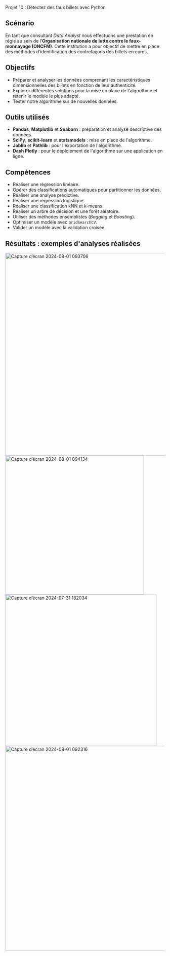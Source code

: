  Projet 10 : Détectez des faux billets avec Python


## Scénario
En tant que consultant *Data Analyst* nous effectuons une prestation en régie au sein de l’**Organisation nationale de lutte contre le faux-monnayage (ONCFM)**. Cette institution a pour objectif de mettre en place des méthodes d’identification des contrefaçons des billets en euros.

## Objectifs
* Préparer et analyser les données comprenant les caractéristiques dimensionnelles des billets en fonction de leur authenticité.
* Explorer différentes solutions pour la mise en place de l'algorithme et retenir le modèle le plus adapté.
* Tester notre algorithme sur de nouvelles données.

## Outils utilisés
* **Pandas**, **Matplotlib** et **Seaborn** : préparation et analyse descriptive des données.
* **SciPy**, **scikit-learn** et **statsmodels**  : mise en place de l'algorithme.
* **Joblib** et **Pathlib** : pour l'exportation de l'algorithme.
* **Dash Plotly** : pour le déploiement de l'algorithme sur une application en ligne.

## Compétences
* Réaliser une régression linéaire.
* Opérer des classifications automatiques pour partitionner les données.
* Réaliser une analyse prédictive.
* Réaliser une régression logistique.
* Réaliser une classification kNN et k-means.
* Réaliser un arbre de décision et une forêt aléatoire.
* Utiliser des méthodes ensemblistes (*Bagging* et *Boosting*).
* Optimiser un modèle avec `GridSearchCV`.
* Valider un modèle avec la validation croisée.

## Résultats : exemples d'analyses réalisées

<img width="640" alt="Capture d’écran 2024-08-01 093706" src="https://github.com/user-attachments/assets/97285401-a04e-4744-9269-98d915a17410">

<img width="438" alt="Capture d’écran 2024-08-01 094134" src="https://github.com/user-attachments/assets/a3973d24-fc0a-48ef-8145-9b3a5701e758">

<img width="478" alt="Capture d’écran 2024-07-31 182034" src="https://github.com/user-attachments/assets/63de1e23-bb60-4a6b-9442-766e89049989">

<img width="647" alt="Capture d’écran 2024-08-01 092316" src="https://github.com/user-attachments/assets/74a258c3-97fd-4491-860b-9c5437edcee1">
